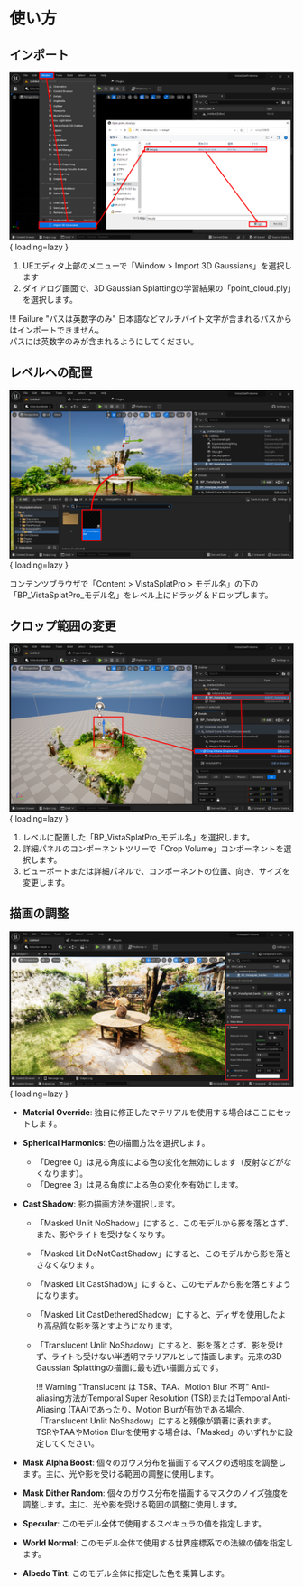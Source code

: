 # 使い方

## インポート

![](images/how-to-import.png){ loading=lazy }  

1. UEエディタ上部のメニューで「Window > Import 3D Gaussians」を選択します
2. ダイアログ画面で、3D Gaussian Splattingの学習結果の「point_cloud.ply」を選択します。

!!! Failure "パスは英数字のみ"
	日本語などマルチバイト文字が含まれるパスからはインポートできません。  
	パスには英数字のみが含まれるようにしてください。

## レベルへの配置

![](images/how-to-place.png){ loading=lazy }  

コンテンツブラウザで「Content > VistaSplatPro > モデル名」の下の「BP_VistaSplatPro_モデル名」をレベル上にドラッグ＆ドロップします。

## クロップ範囲の変更

![](images/how-to-crop.png){ loading=lazy }  

1. レベルに配置した「BP_VistaSplatPro_モデル名」を選択します。
2. 詳細パネルのコンポーネントツリーで「Crop Volume」コンポーネントを選択します。
3. ビューポートまたは詳細パネルで、コンポーネントの位置、向き、サイズを変更します。

## 描画の調整

![](images/how-to-material.png){ loading=lazy }  

- **Material Override**: 独自に修正したマテリアルを使用する場合はここにセットします。
- **Spherical Harmonics**: 色の描画方法を選択します。  
	- 「Degree 0」は見る角度による色の変化を無効にします（反射などがなくなります）。
	- 「Degree 3」は見る角度による色の変化を有効にします。
- **Cast Shadow**: 影の描画方法を選択します。  
	- 「Masked Unlit NoShadow」にすると、このモデルから影を落とさず、また、影やライトを受けなくなりす。
	- 「Masked Lit DoNotCastShadow」にすると、このモデルから影を落とさなくなります。
	- 「Masked Lit CastShadow」にすると、このモデルから影を落とすようになります。
	- 「Masked Lit CastDetheredShadow」にすると、ディザを使用したより高品質な影を落とすようになります。  
	- 「Translucent Unlit NoShadow」にすると、影を落とさず、影を受けず、ライトも受けない半透明マテリアルとして描画します。元来の3D Gaussian Splattingの描画に最も近い描画方式です。  

		!!! Warning "Translucent は TSR、TAA、Motion Blur 不可"
			Anti-aliasing方法がTemporal Super Resolution (TSR)またはTemporal Anti-Aliasing (TAA)であったり、Motion Blurが有効である場合、「Translucent Unlit NoShadow」にすると残像が顕著に表れます。  
			TSRやTAAやMotion Blurを使用する場合は、「Masked」のいずれかに設定してください。

- **Mask Alpha Boost**: 個々のガウス分布を描画するマスクの透明度を調整します。主に、光や影を受ける範囲の調整に使用します。
- **Mask Dither Random**: 個々のガウス分布を描画するマスクのノイズ強度を調整します。主に、光や影を受ける範囲の調整に使用します。
- **Specular**: このモデル全体で使用するスぺキュラの値を指定します。
- **World Normal**: このモデル全体で使用する世界座標系での法線の値を指定します。
- **Albedo Tint**: このモデル全体に指定した色を乗算します。